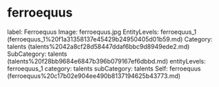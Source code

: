 # ferroequus

label: Ferroequus
Image: ferroequus.jpg
EntityLevels: ferroequus_1 (ferroequus_1%20f1a31358137e45429b24950405d01b59.md)
Category: talents (talents%2042a8cf28d58447ddaf6bbc9d8949ede2.md)
SubCategory: talents (talents%20f28bb9684e6847b396b079167ef6dbbd.md)
entityLevels: ferroequus_1
category: talents
subCategory: talents
Self: ferroequus (ferroequus%20c17b02e904ee490b8137194625b43773.md)

[](Untitled%202ee5090f524e4600b95de2ae5c18ee60.md)